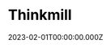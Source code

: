 ---
title: Thinkmill
website: https://www.thinkmill.com.au/
date: 2023-02-01T00:00:00.000Z
description:
ssg:
  - Astro
css:
  - Tailwind
cms:
 
category:
  - others
draft: false
---